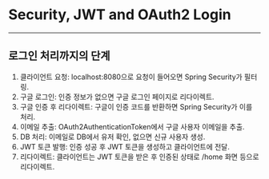 # Security, JWT and OAuth2 Login

---

## 로그인 처리까지의 단계
1. 클라이언트 요청: localhost:8080으로 요청이 들어오면 Spring Security가 필터링.
2. 구글 로그인: 인증 정보가 없으면 구글 로그인 페이지로 리다이렉트.
3. 구글 인증 후 리다이렉트: 구글이 인증 코드를 반환하면 Spring Security가 이를 처리.
4. 이메일 추출: OAuth2AuthenticationToken에서 구글 사용자 이메일을 추출.
5. DB 처리: 이메일로 DB에서 유저 확인, 없으면 신규 사용자 생성.
6. JWT 토큰 발행: 인증 성공 후 JWT 토큰을 생성하고 클라이언트에 전달.
7. 리다이렉트: 클라이언트는 JWT 토큰을 받은 후 인증된 상태로 /home 화면 등으로 리다이렉트.



